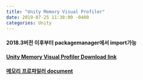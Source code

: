 ```yaml
---
title: "Unity Memory Visual Profiler"
date: 2019-07-25 11:38:00 -0400
categories: Unity
---
```


####  2018.3버전 이후부터 packagemanager에서 import가능
#### [Unity Memory Visual Profiler Download link](https://ole.unity.com/memprofiler_ab2)
#### [메모리 프로파일러 document](https://docs.unity3d.com/Packages/com.unity.memoryprofiler@0.1/manual/index.html)
